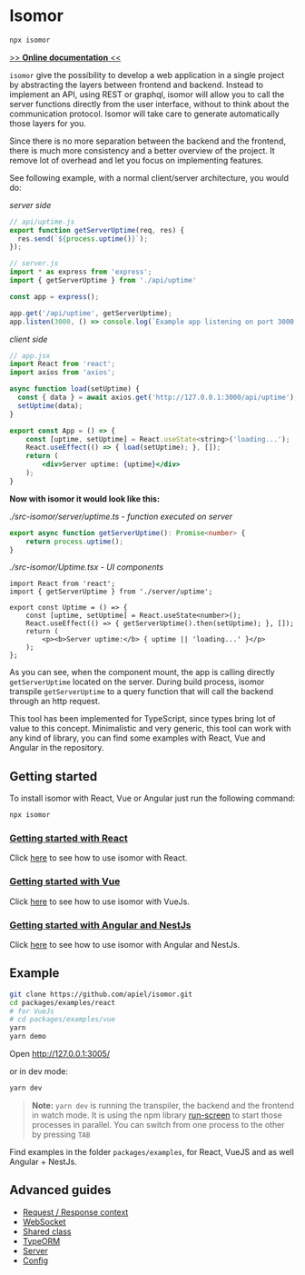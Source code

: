 # Isomor

```bash
npx isomor
```

[>> **Online documentation** <<](https://apiel.github.io/isomor/)

`isomor` give the possibility to develop a web application in a single project by abstracting the layers between frontend and backend. Instead to implement an API, using REST or graphql, isomor will allow you to call the server functions directly from the user interface, without to think about the communication protocol. Isomor will take care to generate automatically those layers for you.

Since there is no more separation between the backend and the frontend, there is much more consistency and a better overview of the project. It remove lot of overhead and let you focus on implementing features.

See following example, with a normal client/server architecture, you would do:

*server side*
```ts
// api/uptime.js
export function getServerUptime(req, res) {
  res.send(`${process.uptime()}`);
});

// server.js
import * as express from 'express';
import { getServerUptime } from './api/uptime'

const app = express();

app.get('/api/uptime', getServerUptime);
app.listen(3000, () => console.log(`Example app listening on port 3000!`));
```

*client side*
```jsx
// app.jsx
import React from 'react';
import axios from 'axios';

async function load(setUptime) {
  const { data } = await axios.get('http://127.0.0.1:3000/api/uptime');
  setUptime(data);
}

export const App = () => {
    const [uptime, setUptime] = React.useState<string>('loading...');
    React.useEffect(() => { load(setUptime); }, []);
    return (
        <div>Server uptime: {uptime}</div>
    );
}
```

**Now with isomor it would look like this:**

*./src-isomor/server/uptime.ts - function executed on server*
```ts
export async function getServerUptime(): Promise<number> {
    return process.uptime();
}
```

*./src-isomor/Uptime.tsx - UI components*
```tsx
import React from 'react';
import { getServerUptime } from './server/uptime';

export const Uptime = () => {
    const [uptime, setUptime] = React.useState<number>();
    React.useEffect(() => { getServerUptime().then(setUptime); }, []);
    return (
        <p><b>Server uptime:</b> { uptime || 'loading...' }</p>
    );
};
```

As you can see, when the component mount, the app is calling directly `getServerUptime` located on the server. During build process, isomor transpile `getServerUptime` to a query function that will call the backend through an http request.

This tool has been implemented for TypeScript, since types bring lot of value to this concept. Minimalistic and very generic, this tool can work with any kind of library, you can find some examples with React, Vue and Angular in the repository.

## Getting started

To install isomor with React, Vue or Angular just run the following command:

```bash
npx isomor
```

### [Getting started with React](Docs/getting-started/React.md)

Click [here](Docs/getting-started/React.md) to see how to use isomor with React.

### [Getting started with Vue](Docs/getting-started/Vue.md)

Click [here](Docs/getting-started/Vue.md) to see how to use isomor with VueJs.

### [Getting started with Angular and NestJs](Docs/getting-started/Angular.md)

Click [here](Docs/getting-started/Angular.md) to see how to use isomor with Angular and NestJs.

## Example

```bash
git clone https://github.com/apiel/isomor.git
cd packages/examples/react
# for VueJs
# cd packages/examples/vue
yarn
yarn demo
```
Open http://127.0.0.1:3005/

or in dev mode:

```bash
yarn dev
```

> **Note:** `yarn dev` is running the transpiler, the backend and the frontend in watch mode. It is using the npm library [run-screen](https://www.npmjs.com/package/run-screen) to start those processes in parallel. You can switch from one process to the other by pressing `TAB`

Find examples in the folder `packages/examples`, for React, VueJS and as well Angular + NestJs.

## Advanced guides

  <!-- * [VScode](Docs/VScode.md) -->
  * [Request / Response context](Docs/ReqResCtx.md)
  * [WebSocket](Docs/WebSocket.md)
  * [Shared class](Docs/Shared-class.md)
  * [TypeORM](Docs/TypeORM.md)
  * [Server](Docs/Server.md)
  * [Config](Docs/Config.md)
  <!-- * [Babel](Docs/Babel.md) -->